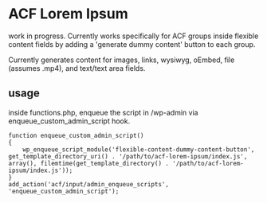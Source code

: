 # ACF Lorem Ipsum

work in progress. Currently works specifically for ACF groups inside flexible content fields by adding a 'generate dummy content' button to each group.

Currently generates content for images, links, wysiwyg, oEmbed, file (assumes .mp4), and text/text area fields.

## usage

inside functions.php, enqueue the script in /wp-admin via enqueue_custom_admin_script hook.

```
function enqueue_custom_admin_script()
{
	wp_enqueue_script_module('flexible-content-dummy-content-button', get_template_directory_uri() . '/path/to/acf-lorem-ipsum/index.js', array(), filemtime(get_template_directory() . '/path/to/acf-lorem-ipsum/index.js'));
}
add_action('acf/input/admin_enqueue_scripts', 'enqueue_custom_admin_script');
```
